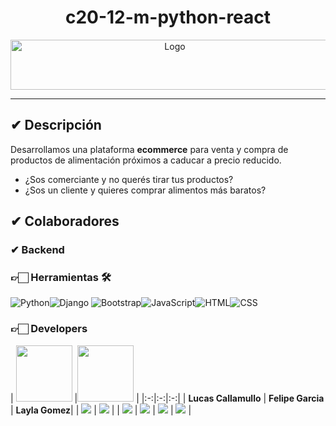 
<h1 align="center"><!--COLOCAR TITULO DEL SITIO--> c20-12-m-python-react</h1>

<div align="center">
  <img src="" alt="Logo" width="510" height="80">
</div><!--añadir imagen logo-->
<hr/>


## ✔ Descripción

Desarrollamos una plataforma **ecommerce** para venta y compra de productos de alimentación próximos a caducar a precio reducido.

- ¿Sos comerciante y no querés tirar tus productos?
- ¿Sos un cliente y quieres comprar alimentos más baratos?




## ✔ Colaboradores


### ✔ Backend

### 👉🏻 Herramientas 🛠️

![Python](https://img.shields.io/badge/python-%2314354C.svg?style=for-the-badge&logo=python&logoColor=white)![Django](https://img.shields.io/badge/django-%23092E20.svg?style=for-the-badge&logo=django&logoColor=white) ![Bootstrap](https://img.shields.io/badge/Bootstrap-000000?style=for-the-badge&logo=bootstrap)![JavaScript](https://img.shields.io/badge/JavaScript-%23323330.svg?style=for-the-badge&logo=Javascript&logoColor=%23F7DF1E)![HTML](https://img.shields.io/badge/HTML-5A5A5A?style=for-the-badge&logo=HTML5&logoColor=E34F26)![CSS](https://img.shields.io/badge/CSS-000?style=for-the-badge&logo=css3&logoColor=E34F26)


### 👉🏻 Developers
| <img src="https://media.licdn.com/dms/image/v2/C4D03AQGpdRZhfOFJbw/profile-displayphoto-shrink_800_800/profile-displayphoto-shrink_800_800/0/1598037671414?e=1730332800&v=beta&t=jE0LTqLNrvhUGnWoUorSdQJKk2ZTm3AO3CNuf4KcUcI" width=90> |<img src="https://media.licdn.com/dms/image/v2/D4D03AQFcgFyUFwCGdw/profile-displayphoto-shrink_800_800/profile-displayphoto-shrink_800_800/0/1726833556432?e=1732147200&v=beta&t=pTA4KBbUeL3-r9cBDSA9tFWKABZ8SPaMgZcB4LCFZfI" width=90> |
|:-:|:-:|:-:|
| **Lucas Callamullo** | **Felipe Garcia** | **Layla Gomez**|
| <a href="https://github.com/LucasCallamullo"> <img src="https://img.shields.io/badge/github-%23121011.svg?&style=for-the-badge&logo=github&logoColor=white"/></a> | <a href="https://github.com/FeltonG"> <img src="https://img.shields.io/badge/github-%23121011.svg?&style=for-the-badge&logo=github&logoColor=white"/></a> |
| <a href="https://www.linkedin.com/in/lucas-callamullo/"> <img src="https://img.shields.io/badge/linkedin%20-%230077B5.svg?&style=for-the-badge&logo=linkedin&logoColor=white"/></a> | <a href="https://www.linkedin.com/in/felipe-garcia-003296239/"><img src="https://img.shields.io/badge/linkedin%20-%230077B5.svg?&style=for-the-badge&logo=linkedin&logoColor=white"/></a> | <a href="https://github.com/juanbep"><img src="https://img.shields.io/badge/github-%23121011.svg?&style=for-the-badge&logo=github&logoColor=white"/></a> | <a href="https://github.com/LayGomez"><img src="https://img.shields.io/badge/github-%23121011.svg?&style=for-the-badge&logo=github&logoColor=white"/></a> |
